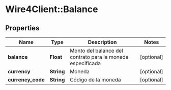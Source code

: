 # Wire4Client::Balance

## Properties
Name | Type | Description | Notes
------------ | ------------- | ------------- | -------------
**balance** | **Float** | Monto del balance del contrato para la moneda especificada | [optional] 
**currency** | **String** | Moneda | [optional] 
**currency_code** | **String** | Código de la moneda | [optional] 


